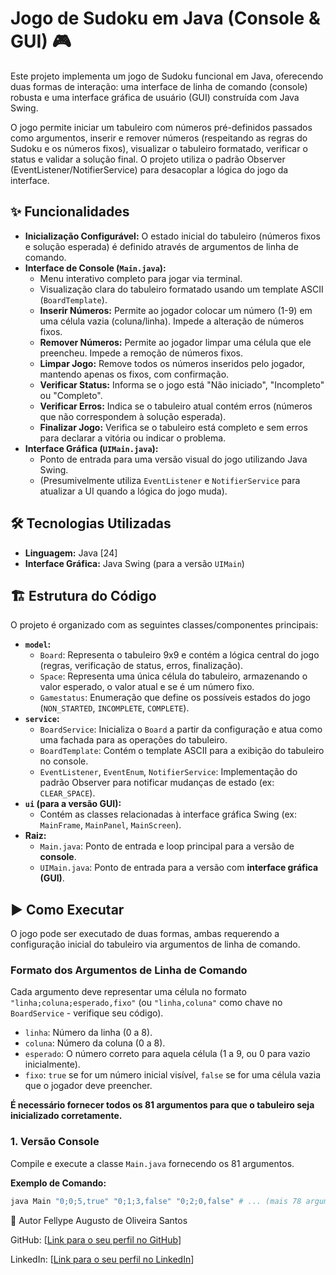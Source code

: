 # Jogo de Sudoku em Java (Console & GUI) 🎮

Este projeto implementa um jogo de Sudoku funcional em Java, oferecendo duas formas de interação: uma interface de linha de comando (console) robusta e uma interface gráfica de usuário (GUI) construída com Java Swing.

O jogo permite iniciar um tabuleiro com números pré-definidos passados como argumentos, inserir e remover números (respeitando as regras do Sudoku e os números fixos), visualizar o tabuleiro formatado, verificar o status e validar a solução final. O projeto utiliza o padrão Observer (EventListener/NotifierService) para desacoplar a lógica do jogo da interface.

## ✨ Funcionalidades

* **Inicialização Configurável:** O estado inicial do tabuleiro (números fixos e solução esperada) é definido através de argumentos de linha de comando.
* **Interface de Console (`Main.java`):**
    * Menu interativo completo para jogar via terminal.
    * Visualização clara do tabuleiro formatado usando um template ASCII (`BoardTemplate`).
    * **Inserir Números:** Permite ao jogador colocar um número (1-9) em uma célula vazia (coluna/linha). Impede a alteração de números fixos.
    * **Remover Números:** Permite ao jogador limpar uma célula que ele preencheu. Impede a remoção de números fixos.
    * **Limpar Jogo:** Remove todos os números inseridos pelo jogador, mantendo apenas os fixos, com confirmação.
    * **Verificar Status:** Informa se o jogo está "Não iniciado", "Incompleto" ou "Completo".
    * **Verificar Erros:** Indica se o tabuleiro atual contém erros (números que não correspondem à solução esperada).
    * **Finalizar Jogo:** Verifica se o tabuleiro está completo e sem erros para declarar a vitória ou indicar o problema.
* **Interface Gráfica (`UIMain.java`):**
    * Ponto de entrada para uma versão visual do jogo utilizando Java Swing.
    * (Presumivelmente utiliza `EventListener` e `NotifierService` para atualizar a UI quando a lógica do jogo muda).

## 🛠️ Tecnologias Utilizadas

* **Linguagem:** Java [24]
* **Interface Gráfica:** Java Swing (para a versão `UIMain`)

## 🏗️ Estrutura do Código

O projeto é organizado com as seguintes classes/componentes principais:

* **`model`:**
    * `Board`: Representa o tabuleiro 9x9 e contém a lógica central do jogo (regras, verificação de status, erros, finalização).
    * `Space`: Representa uma única célula do tabuleiro, armazenando o valor esperado, o valor atual e se é um número fixo.
    * `Gamestatus`: Enumeração que define os possíveis estados do jogo (`NON_STARTED`, `INCOMPLETE`, `COMPLETE`).
* **`service`:**
    * `BoardService`: Inicializa o `Board` a partir da configuração e atua como uma fachada para as operações do tabuleiro.
    * `BoardTemplate`: Contém o template ASCII para a exibição do tabuleiro no console.
    * `EventListener`, `EventEnum`, `NotifierService`: Implementação do padrão Observer para notificar mudanças de estado (ex: `CLEAR_SPACE`).
* **`ui` (para a versão GUI):**
    * Contém as classes relacionadas à interface gráfica Swing (ex: `MainFrame`, `MainPanel`, `MainScreen`).
* **Raiz:**
    * `Main.java`: Ponto de entrada e loop principal para a versão de **console**.
    * `UIMain.java`: Ponto de entrada para a versão com **interface gráfica (GUI)**.

## ▶️ Como Executar

O jogo pode ser executado de duas formas, ambas requerendo a configuração inicial do tabuleiro via argumentos de linha de comando.

### Formato dos Argumentos de Linha de Comando

Cada argumento deve representar uma célula no formato `"linha;coluna;esperado,fixo"` (ou `"linha,coluna"` como chave no `BoardService` - verifique seu código).
* `linha`: Número da linha (0 a 8).
* `coluna`: Número da coluna (0 a 8).
* `esperado`: O número correto para aquela célula (1 a 9, ou 0 para vazio inicialmente).
* `fixo`: `true` se for um número inicial visível, `false` se for uma célula vazia que o jogador deve preencher.

**É necessário fornecer todos os 81 argumentos para que o tabuleiro seja inicializado corretamente.**

### 1. Versão Console

Compile e execute a classe `Main.java` fornecendo os 81 argumentos.

**Exemplo de Comando:**
```bash
java Main "0;0;5,true" "0;1;3,false" "0;2;0,false" # ... (mais 78 argumentos)
```
👤 Autor
Fellype Augusto de Oliveira Santos

GitHub: [[Link para o seu perfil no GitHub](https://github.com/MdSFelpe)]

LinkedIn: [[Link para o seu perfil no LinkedIn](https://www.linkedin.com/in/fellype-augusto-1b145326b/)]
